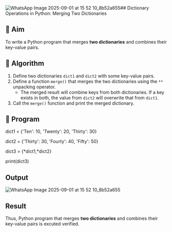 ![WhatsApp Image 2025-09-01 at 15 52 10_8b52a655](https://github.com/user-attachments/assets/5ecc07c0-4fe2-41d9-aa74-60d17f8ffb62)## Dictionary Operations in Python: Merging Two Dictionaries

## 🎯 Aim
To write a Python program that merges **two dictionaries** and combines their key-value pairs.

## 🧠 Algorithm
1. Define two dictionaries `dict1` and `dict2` with some key-value pairs.
2. Define a function `merge()` that merges the two dictionaries using the `**` unpacking operator.
   - The merged result will combine keys from both dictionaries. If a key exists in both, the value from `dict2` will overwrite that from `dict1`.
3. Call the `merge()` function and print the merged dictionary.

## 🧾 Program

dict1 = {'Ten': 10, 'Twenty': 20, 'Thirty': 30}

dict2 = {'Thirty': 30, 'Fourty': 40, 'Fifty': 50}

dict3 = {*dict1,*dict2}

print(dict3)

## Output
![WhatsApp Image 2025-09-01 at 15 52 10_8b52a655](https://github.com/user-attachments/assets/b751d6a2-296a-4e09-bb5c-4e2796cd5505)


## Result
Thus, Python program that merges **two dictionaries** and combines their key-value pairs is excuted verified.
